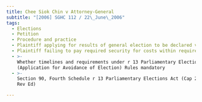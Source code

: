 ```yaml
---
title: Chee Siok Chin v Attorney-General
subtitle: "[2006] SGHC 112 / 22\_June\_2006"
tags:
  - Elections
  - Petition
  - Procedure and practice
  - Plaintiff applying for results of general election to be declared void
  - Plaintiff failing to pay required security for costs within required time
  - >-
    Whether timelines and requirements under r 13 Parliamentary Elections
    (Application for Avoidance of Election) Rules mandatory
  - >-
    Section 90, Fourth Schedule r 13 Parliamentary Elections Act (Cap 218, 2001
    Rev Ed)

---
```


